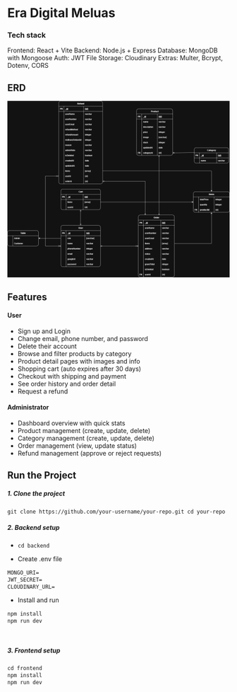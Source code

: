 # Era Digital Meluas

### Tech stack
Frontend: React + Vite
Backend: Node.js + Express
Database: MongoDB with Mongoose
Auth: JWT
File Storage: Cloudinary
Extras: Multer, Bcrypt, Dotenv, CORS

## ERD
![erd](EDM.png)

## Features

#### User
* Sign up and Login
* Change email, phone number, and password
* Delete their account
* Browse and filter products by category
* Product detail pages with images and info
* Shopping cart (auto expires after 30 days)
* Checkout with shipping and payment
* See order history and order detail
* Request a refund

#### Administrator
- Dashboard overview with quick stats
- Product management (create, update, delete)
- Category management (create, update, delete)
- Order management (view, update status)
- Refund management (approve or reject requests)

## Run the Project
##### 1. Clone the project
`git clone https://github.com/your-username/your-repo.git
cd your-repo
`
<br>

##### 2. Backend setup

* `cd backend`

* Create .env file
``` 
MONGO_URI=
JWT_SECRET=
CLOUDINARY_URL=
```

* Install and run
```
npm install
npm run dev
```
<br>

##### 3. Frontend setup

```
cd frontend
npm install
npm run dev
```